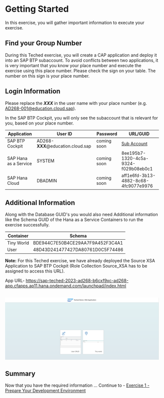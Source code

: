 # Getting Started

In this exercise, you will gather important information to execute your exercise.

## Find your Group Number

During this Teched exercise, you will create a CAP application and deploy it into an SAP BTP subaccount.
To avoid conflicts between two applications, it is very important that you know your place number and execute the exercise using this place number.
Please check the sign on your table. The number on this sign is your place number. 

## Login Information

Please replace the _**XXX**_ in the user name with your place number (e.g. AD268-001@education.cloud.sap).

In the SAP BTP Cockpit, you will only see the subaccount that is relevant for you, based on your place number.

| Application | User ID | Password | URL/GUID |
|---|---|---|---|
| SAP BTP Cockpit | AD268-**XXX**@education.cloud.sap | coming soon | [Sub Account](https://emea.cockpit.btp.cloud.sap/cockpit/#/globalaccount/e2a835b0-3011-4c79-818a-d7767c4627cd) |
| SAP Hana as a Service | SYSTEM | coming soon | 8ee195b7-1320-4c5a-9324-f029b08eb0c1 |
| SAP Hana Cloud | DBADMIN | coming soon | aff1e6fd-3b13-4882-8c68-4fc9077e9976 |


## Additional Information

Along with the Database GUID's you would also need Additional information like the Schema GUID of the Hana as a Service Containers to run the exercise successfully.

| Container | Schema |
|---|---|
| Tiny World | BDE944C7E50B4CE29AA7F9A452F3C4A1 |
| User | 48D43D241477427DA80761D0C5F74486 |

**Note:**
For this Teched exercise, we have already deployed the Source XSA Application to SAP BTP Cockpit (Role Collection Source_XSA has to be assigned to access this URL).

App URL- https://sap-teched-2023-ad268-b6cxf9xc-ad268-app.cfapps.ap11.hana.ondemand.com/launchpad/index.html

<br>![](/exercises/ex0/images/Source.png)


## Summary

Now that you have the required information ... 
Continue to - [Exercise 1 - Prepare Your Development Environment](../ex1/README.md)
